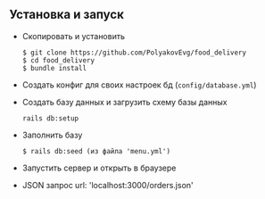 Установка и запуск
------------------

* Скопировать и установить

    ```
    $ git clone https://github.com/PolyakovEvg/food_delivery
    $ cd food_delivery
    $ bundle install
    ```

* Создать конфиг для своих настроек бд (`config/database.yml`)
		
* Создать базу данных и загрузить схему базы данных

	```
	rails db:setup
	```
* Заполнить базу

    ```
    $ rails db:seed (из файла 'menu.yml')
    ```

* Запустить сервер и открыть в браузере

* JSON запрос url: 'localhost:3000/orders.json'